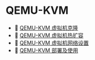 # QEMU-KVM

* 📄 [QEMU-KVM 虚拟机克隆](siyuan://blocks/20230610173718-0pwc07h)
* 📄 [QEMU-KVM 虚拟机热扩容](siyuan://blocks/20230610173651-kzdjc9t)
* 📄 [QEMU-KVM 虚拟机网络设置](siyuan://blocks/20230610173728-oc068hy)
* 📄 [QEMU-KVM 部署及使用](siyuan://blocks/20231027163641-oirk5e5)

‍
